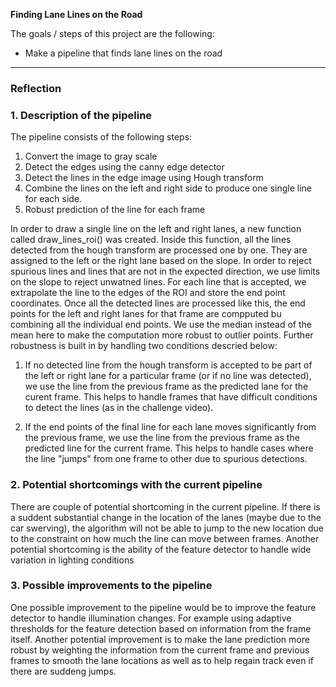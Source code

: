 
**Finding Lane Lines on the Road**

The goals / steps of this project are the following:
* Make a pipeline that finds lane lines on the road

[//]: # (Image References)
[image1]: ./examples/grayscale.jpg "Grayscale"

---

### Reflection

### 1. Description of the pipeline

The pipeline consists of the following steps:

1. Convert the image to gray scale
2. Detect the edges using the canny edge detector
3. Detect the lines in the edge image using Hough transform
4. Combine the lines on the left and right side to produce one single line for each side.
5. Robust prediction of the line for each frame

In order to draw a single line on the left and right lanes, a new function called draw_lines_roi() was created. Inside this function, all the lines detected from the hough transform are processed one by one. They are assigned to the left or the right lane based on the slope. In order to reject spurious lines and lines that are not in the expected direction, we use limits on the slope to reject unwatned lines. For each line that is accepted, we extrapolate the line to the edges of the ROI and store the end point coordinates. Once all the detected lines are processed like this,  the end points for the left and right lanes for that frame are compputed bu combining all the individual end points. We use the median instead of the mean here to make the computation more robust to outlier points. Further robustness is built in by handling two conditions descried below:  

1. If no detected line from the hough transform is accepted to be part of the left or right lane for a particular frame (or if no line was detected), we use the line from the previous frame as the predicted lane for the curent frame. This helps to handle frames that have difficult conditions to detect the lines (as in the challenge video). 

2. If the end points of the final line for each lane moves significantly from the previous frame, we use the line from the previous frame as the predicted line for the current frame. This helps to handle cases where the line "jumps" from one frame to other due to spurious detections.

### 2. Potential shortcomings with the current pipeline

There are couple of potential shortcoming in the current pipeline. If there is a suddent substantial change in the location of the lanes (maybe due to the car swerving), the algorithm will not be able to jump to the new location due to the constraint on how much the line can move between frames. Another potential shortcoming is the ability of the feature detector to handle wide variation in lighting conditions

### 3. Possible improvements to the pipeline

One possible improvement to the pipeline would be to improve the feature detector to handle illumination changes. For example using adaptive thresholds for the feature detection based on information from the frame itself. Another potential improvement is to make the lane prediction more robust by weighting the information from the current frame and previous frames to smooth the lane locations as well as to help regain track even if there are suddeng jumps.
